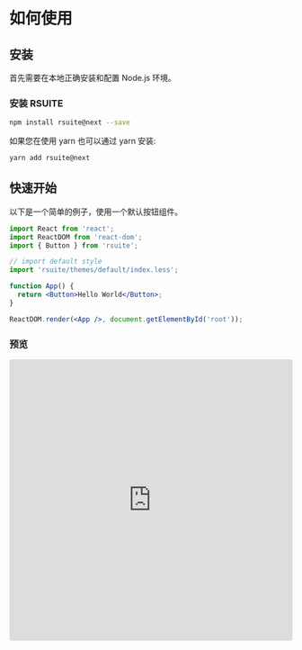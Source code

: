 # 如何使用

## 安装

首先需要在本地正确安装和配置 Node.js 环境。

### 安装 RSUITE

```bash
npm install rsuite@next --save
```

如果您在使用 yarn 也可以通过 yarn 安装:

```bash
yarn add rsuite@next
```

## 快速开始

以下是一个简单的例子，使用一个默认按钮组件。

```jsx
import React from 'react';
import ReactDOM from 'react-dom';
import { Button } from 'rsuite';

// import default style
import 'rsuite/themes/default/index.less';

function App() {
  return <Button>Hello World</Button>;
}

ReactDOM.render(<App />, document.getElementById('root'));
```

### 预览

<iframe src="https://codesandbox.io/embed/mo7jxvr9x9" style="width:100%; height:500px; border:0; border-radius: 4px; overflow:hidden;" sandbox="allow-modals allow-forms allow-popups allow-scripts allow-same-origin"></iframe>
